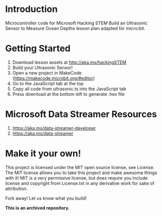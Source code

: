 # Introduction
Microcontroller code for Microsoft Hacking STEM Build an Ultrasonic Sensor to Measure Ocean Depths lesson plan adapted for micro:bit.

# Getting Started
1. Download lesson assets at http://aka.ms/hackingSTEM
1. Build your Ultrasonic Sensor!
1. Open a new project in MakeCode (https://makecode.microbit.org/#editor)
1. Go to the JavaScript tab at the top
1. Copy all code from ultrasonic.ts into the JavaScript tab
1. Press download at the bottom left to generate .hex file

# Microsoft Data Streamer Resources
1. https://aka.ms/data-streamer-developer
1. https://aka.ms/data-streamer

# Make it your own!
This project is licensed under the MIT open source license, see License. The MIT license allows you to take this project and make awesome things with it! MIT is a very permissive license, but does require you include license and copyright from License.txt in any derivative work for sake of attribution.

Fork away! Let us know what you build!

**This is an archived repository.**